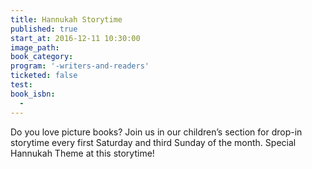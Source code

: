 ```yaml
---
title: Hannukah Storytime
published: true
start_at: 2016-12-11 10:30:00
image_path:
book_category:
program: '-writers-and-readers'
ticketed: false
test:
book_isbn:
  -
---
```



Do you love picture books? Join us in our children’s section for drop-in storytime every first Saturday and third Sunday of the month. Special Hannukah Theme at this storytime!
<br>&nbsp;